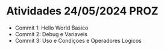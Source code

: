 # Atividades 24/05/2024 PROZ
- Commit 1: Hello World Basico
- Commit 2: Debug e Variaveis
- Commit 3: Uso e Condiçoes e Operadores Logicos